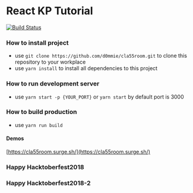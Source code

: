 # React KP Tutorial

[![Build Status](https://travis-ci.org/d0mmie/cla55room.svg?branch=master)](https://travis-ci.org/d0mmie/cla55room)

### How to install project
  - use  `git clone https://github.com/d0mmie/cla55room.git` to clone this repository to your workplace
  - use `yarn install` to install all dependencies to this project

### How to run development server
  - use `yarn start -p {YOUR_PORT}` or `yarn start` by default port is 3000

### How to build production
 - use `yarn run build`

#### Demos
  [https://cla55room.surge.sh/](https://cla55room.surge.sh/)
 
### Happy Hacktoberfest2018

### Happy Hacktoberfest2018-2
